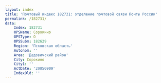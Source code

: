 ```yaml
---
layout: index
title: 'Почтовый индекс 182731: отделение почтовой связи Почты России'
permalink: /182731/
data:
    Index: 182731
    OPSName: Сорокино
    OPSType: О
    OPSSubm: 182629
    Region: 'Псковская область'
    Autonom: ''
    Area: 'Дедовичский район'
    City: Сорокино
    City1: ''
    ActDate: '20050909'
    IndexOld: ''
---
```

